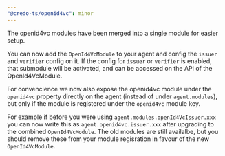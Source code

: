 ```yaml
---
"@credo-ts/openid4vc": minor
---
```


The openid4vc modules have been merged into a single module for easier setup.

You can now add the `OpenId4VcModule` to your agent and config the `issuer` and `verifier` config on it. If the config for `issuer` or `verifier` is enabled, that submodule will be activated, and can be accessed on the API of the OpenId4VcModule.

For convencience we now also expose the openid4vc module under the `openid4vc` property directly on the agent (instead of under `agent.modules`), but only if the module is registered under the `openid4vc` module key.

For example if before you were using `agent.modules.openId4VcIssuer.xxx` you can now write this as `agent.openid4vc.issuer.xxx` after upgrading to the combined `OpenId4VcModule`. The old modules are still availalbe, but you should remove these from your module regisration in favour of the new `OpenId4VcModule`.
